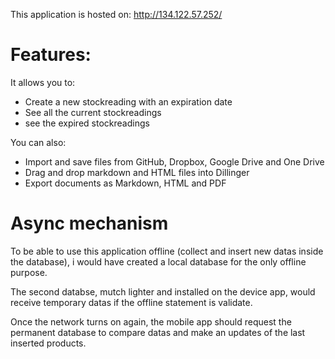 
This application is hosted on: http://134.122.57.252/

# Features:

It allows you to:
  - Create a new stockreading with an expiration date
  - See all the current stockreadings
  - see the expired stockreadings


You can also:
  - Import and save files from GitHub, Dropbox, Google Drive and One Drive
  - Drag and drop markdown and HTML files into Dillinger
  - Export documents as Markdown, HTML and PDF
  
# Async mechanism

To be able to use this application offline (collect and insert new datas inside the database),
i would have created a local database for the only offline purpose.

The second databse, mutch lighter and installed on the device app, would receive temporary
datas if the offline statement is validate.

Once the network turns on again, the mobile app should request the permanent database to
compare datas and make an updates of the last inserted products.

